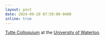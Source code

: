 ```yaml
---
layout: post
date: 2024-09-20 07:59:00-0400
inline: true 
---
```


[Tutte Colloquium](https://uwaterloo.ca/combinatorics-and-optimization/events/william-tutte-colloquium) at the [University of Waterloo](https://uwaterloo.ca).
